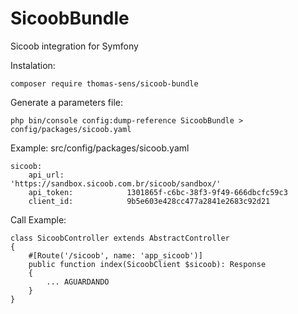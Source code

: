# SicoobBundle
Sicoob integration for Symfony

Instalation:
```
composer require thomas-sens/sicoob-bundle 
```

Generate a parameters file:
```
php bin/console config:dump-reference SicoobBundle > config/packages/sicoob.yaml
```

Example: src/config/packages/sicoob.yaml
```
sicoob:
    api_url:              'https://sandbox.sicoob.com.br/sicoob/sandbox/'
    api_token:            1301865f-c6bc-38f3-9f49-666dbcfc59c3
    client_id:            9b5e603e428cc477a2841e2683c92d21 
```

Call Example:
```
class SicoobController extends AbstractController
{
    #[Route('/sicoob', name: 'app_sicoob')]
    public function index(SicoobClient $sicoob): Response
    {
        ... AGUARDANDO 
    }
}
```